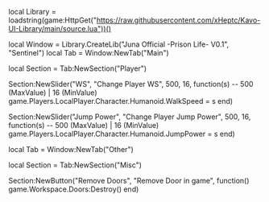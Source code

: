 local Library = loadstring(game:HttpGet("https://raw.githubusercontent.com/xHeptc/Kavo-UI-Library/main/source.lua"))()

local Window = Library.CreateLib("Juna Official -Prison Life- V0.1", "Sentinel")
local Tab = Window:NewTab("Main")

local Section = Tab:NewSection("Player")

Section:NewSlider("WS", "Change Player WS", 500, 16, function(s) -- 500 (MaxValue) | 16 (MinValue)
    game.Players.LocalPlayer.Character.Humanoid.WalkSpeed = s
end)

Section:NewSlider("Jump Power", "Change Player Jump Power", 500, 16, function(s) -- 500 (MaxValue) | 16 (MinValue)
    game.Players.LocalPlayer.Character.Humanoid.JumpPower = s
end)

local Tab = Window:NewTab("Other")


local Section = Tab:NewSection("Misc")

Section:NewButton("Remove Doors", "Remove Door in game", function()
    game.Workspace.Doors:Destroy()
end)
